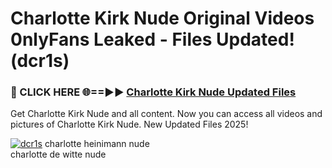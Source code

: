 # Charlotte Kirk Nude Original Videos 0nlyFans Leaked - Files Updated! (dcr1s)

<h3>🔴 CLICK HERE 🌐==►► <a href="https://tinyurl.com/52m3yx9h" rel="nofollow">Charlotte Kirk Nude Updated Files</a></h3>

Get Charlotte Kirk Nude and all content. Now you can access all videos and pictures of Charlotte Kirk Nude. New Updated Files 2025!

[![dcr1s](https://i.imgur.com/TnHtlc8.gif)](https://tinyurl.com/52m3yx9h)
charlotte heinimann nude<br>
charlotte de witte nude